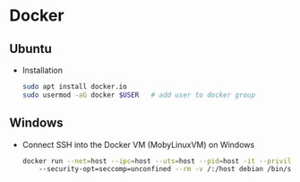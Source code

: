 # Docker

## Ubuntu

* Installation

    ```bash
    sudo apt install docker.io
    sudo usermod -aG docker $USER   # add user to docker group
    ```

## Windows

* Connect SSH into the Docker VM (MobyLinuxVM) on Windows

    ```bash
    docker run --net=host --ipc=host --uts=host --pid=host -it --privileged ^
        --security-opt=seccomp=unconfined --rm -v /:/host debian /bin/sh
    ```

